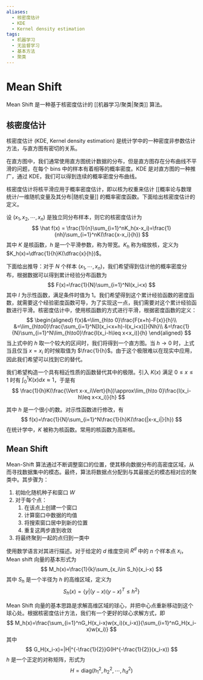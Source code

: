 ```yaml
---
aliases:
  - 核密度估计
  - KDE
  - Kernel density estimation
tags:
  - 机器学习
  - 无监督学习
  - 基本方法
  - 聚类
---
```


# Mean Shift

Mean Shift 是一种基于核密度估计的 [[机器学习/聚类|聚类]] 算法。

## 核密度估计

核密度估计 (KDE, Kernel density estimation) 是统计学中的一种密度非参数估计方法，与直方图有密切的关系。

在直方图中，我们通常使用直方图统计数据的分布，但是直方图存在分布曲线不平滑的问题，在每个 bins 中的样本有着相等的概率密度。KDE 是对直方图的一种推广，通过 KDE，我们可以得到连续的概率密度分布曲线。

核密度估计将核平滑应用于概率密度估计，即以核为权重来估计 [[概率论与数理统计/一维随机变量及其分布|随机变量]] 的概率密度函数。下面给出核密度估计的定义。

设 $(x_1,x_2,\cdots,x_n)$ 是独立同分布样本，则它的核密度估计为
$$
\hat f(x) = \frac{1}{n}\sum_{i=1}^nK_h(x-x_i)=\frac{1}{nh}\sum_{i=1}^nK(\frac{x-x_i}{h})
$$
其中 $K$ 是核函数，$h$ 是一个平滑参数，称为带宽。$K_h$ 称为缩放核，定义为 $K_h(x)=\dfrac{1}{h}K(\dfrac{x}{h})$。

下面给出推导：对于 $N$ 个样本 $(x_1,\cdots,x_n)$，我们希望得到估计他的概率密度分布，根据数据可以得到累计经验分布函数为
$$
F(x)=\frac{1}{N}\sum_{i=1}^NI(x_i<x)
$$
其中 $I$ 为示性函数，满足条件时值为 1。我们希望得到这个累计经验函数的密度函数，就需要这个经验密度函数可导，为了实现这一点，我们需要对这个累计经验函数进行平滑。核密度估计中，使用核函数的方式进行平滑，根据密度函数的定义：
$$
\begin{aligned}
f(x)&=\lim_{h\to 0}\frac{F(x+h)-F(x)}{h}\\
&=\lim_{h\to0}\frac{\sum_{i=1}^N[I(x_i<x+h)-I(x_i<x)]}{Nh}\\
&=\frac{1}{N}\sum_{i=1}^N\lim_{h\to0}\frac{I(x_i-h\leq x<x_i)}{h}
\end{aligned}
$$
当上式中的 $h$ 取一个较大的区间时，我们将得到一个直方图。当 $h\to0$ 时，上式当且仅当 $x=x_i$ 的时候取值为 $\frac{1}{h}$。由于这个极限难以在现实中应用，因此我们希望可以找到它的替代。

我们希望构造一个具有相近性质的函数替代其中的极限。引入 $K(x)$ 满足 $0\leq x \leq 1$ 时有 $\int_0^1 K(x)dx\approx 1$，于是有
$$
\frac{1}{h}K(\frac{\Vert x-x_i\Vert}{h})\approx\lim_{h\to 0}\frac{I(x_i-h\leq x<x_i)}{h}
$$

其中 $h$ 是一个很小的数。对示性函数进行修改，有
$$
f(x)=\frac{1}{N}\sum_{i=1}^N\frac{1}{h}K(\frac{|x-x_i|}{h})
$$
在统计学中，$K$ 被称为核函数。常用的核函数为高斯核。

## Mean Shift

Mean-Shift 算法通过不断调整窗口的位置，使其移向数据分布的高密度区域，从而寻找数据集中的模态。最终，算法将数据点分配到与其最接近的模态相对应的聚类中。其步骤为：
1. 初始化随机种子和窗口 $W$
2. 对于每个点：
	1. 在该点上创建一个窗口
	2. 计算窗口中数据的均值
	3. 将搜索窗口居中到新的位置
	4. 重复这两步直到收敛
3. 将最终聚到一起的点归到一类中

使用数学语言对其进行描述。对于给定的 $d$ 维度空间 $R^d$ 中的 $n$ 个样本点 $x_i$，Mean shift 向量的基本形式为
$$
M_h(x)=\frac{1}{k}\sum_{x_i\in S_h}(x_i-x)
$$
其中 $S_h$ 是一个半径为 $h$ 的高维区域，定义为
$$
S_h(x)=\{y|(y-x)(y-x)^T\leq h^2\}
$$

Mean Shift 向量的基本思路是求解高维区域的球心，并把中心点重新移动到这个球心处。根据核密度估计方法，我们有一个更好的球心求解方式，即
$$
M_h(x)=\frac{\sum_{i=1}^nG_H(x_i-x)w(x_i)(x_i-x)}{\sum_{i=1}^nG_H(x_i-x)w(x_i)}
$$
其中
$$
G_H(x_i-x)=|H|^{-\frac{1}{2}}G(H^{-\frac{1}{2}}(x_i-x))
$$
$h$ 是一个正定的对称矩阵，形式为
$$
H=\mathrm{diag}(h_1^2,h_2^2,\cdots,h_d^2)
$$
